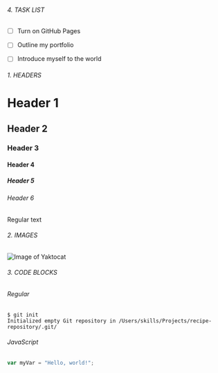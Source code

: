 <!-- ################################################################################################################################ -->
###### 4. TASK LIST

- [ ] Turn on GitHub Pages
- [ ] Outline my portfolio
- [ ] Introduce myself to the world


<!-- ################################################################################################################################ -->

###### 1. HEADERS
# Header 1
## Header 2
### Header 3
#### Header 4
##### Header 5
###### Header 6

Regular text

<!-- ################################################################################################################################ -->

###### 2. IMAGES
![Image of Yaktocat](https://octodex.github.com/images/yaktocat.png)


<!-- ################################################################################################################################ -->
###### 3. CODE BLOCKS

###### Regular
```
$ git init
Initialized empty Git repository in /Users/skills/Projects/recipe-repository/.git/
```

###### JavaScript
```javascript
var myVar = "Hello, world!";
```

<!-- ################################################################################################################################ -->
